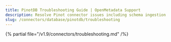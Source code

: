 ```yaml
---
title: PinotDB Troubleshooting Guide | OpenMetadata Support
description: Resolve Pinot connector issues including schema ingestion failures, query misalignment, or connection problems.
slug: /connectors/database/pinotdb/troubleshooting
---
```


{% partial file="/v1.9/connectors/troubleshooting.md" /%}
